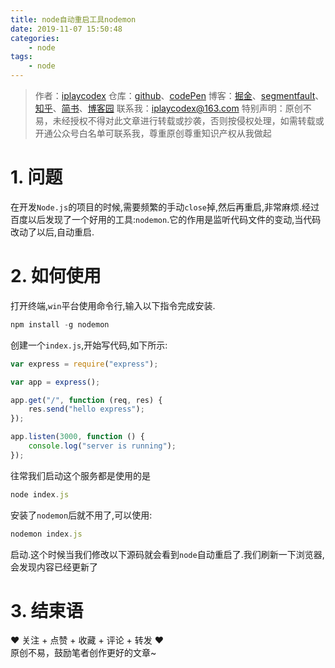 ```yaml
---
title: node自动重启工具nodemon
date: 2019-11-07 15:50:48
categories:
    - node
tags:
    - node
---
```


> 作者：[iplaycodex](http://iplaycodex.com)
> 仓库：[github](https://github.com/iplaycodex)、[codePen](https://codepen.io/iplaycodex)
> 博客：[掘金](https://juejin.im/user/3597257774478359)、[segmentfault](https://segmentfault.com/u/iplaycodex)、[知乎](https://www.zhihu.com/people/CallMeAllenLliu)、[简书](https://www.jianshu.com/u/9cd27f169c7e)、[博客园](https://www.cnblogs.com/)
> 联系我：[iplaycodex@163.com](iplaycodex@163.com)
> 特别声明：原创不易，未经授权不得对此文章进行转载或抄袭，否则按侵权处理，如需转载或开通公众号白名单可联系我，尊重原创尊重知识产权从我做起

# 1. 问题

在开发`Node.js`的项目的时候,需要频繁的手动`close`掉,然后再重启,非常麻烦.经过百度以后发现了一个好用的工具:`nodemon`.它的作用是监听代码文件的变动,当代码改动了以后,自动重启.

# 2. 如何使用

打开终端,`win`平台使用命令行,输入以下指令完成安装.

```javascript
npm install -g nodemon
```

<!--more-->

创建一个`index.js`,开始写代码,如下所示:

```javascript
var express = require("express");

var app = express();

app.get("/", function (req, res) {
    res.send("hello express");
});

app.listen(3000, function () {
    console.log("server is running");
});
```

往常我们启动这个服务都是使用的是

```javascript
node index.js
```

安装了`nodemon`后就不用了,可以使用:

```javascript
nodemon index.js
```

启动.这个时候当我们修改以下源码就会看到`node`自动重启了.我们刷新一下浏览器,会发现内容已经更新了

# 3. 结束语

❤️ 关注 + 点赞 + 收藏 + 评论 + 转发 ❤️ <br/>原创不易，鼓励笔者创作更好的文章~
